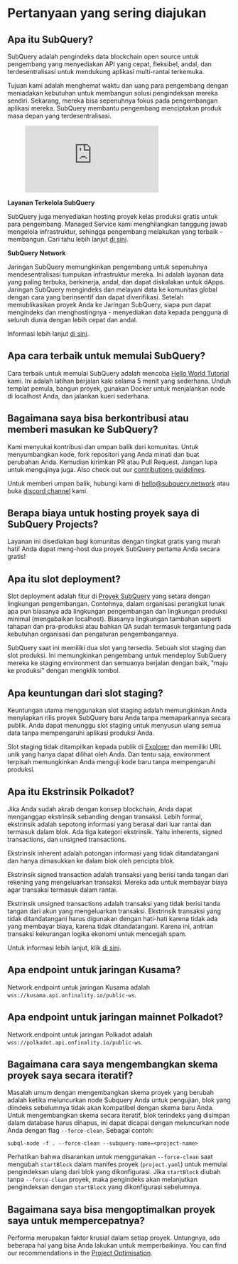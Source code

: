 # Pertanyaan yang sering diajukan

## Apa itu SubQuery?

SubQuery adalah pengindeks data blockchain open source untuk pengembang yang menyediakan API yang cepat, fleksibel, andal, dan terdesentralisasi untuk mendukung aplikasi multi-rantai terkemuka.

Tujuan kami adalah menghemat waktu dan uang para pengembang dengan meniadakan kebutuhan untuk membangun solusi pengindeksan mereka sendiri. Sekarang, mereka bisa sepenuhnya fokus pada pengembangan aplikasi mereka. SubQuery membantu pengembang menciptakan produk masa depan yang terdesentralisasi.

<figure class="video_container">
<iframe src="https://www.youtube.com/embed/gCpVz_mkWdo" title="Memperkenalkan SubQuery Network" frameborder="0" allow="accelerometer; autoplay; clipboard-write; encrypted-media; gyroscope; picture-in-picture" allowfullscree="true"></iframe>
</figure>

**Layanan Terkelola SubQuery**

SubQuery juga menyediakan hosting proyek kelas produksi gratis untuk para pengembang. Managed Service kami menghilangkan tanggung jawab mengelola infrastruktur, sehingga pengembang melakukan yang terbaik - membangun. Cari tahu lebih lanjut [di sini](/run_publish/publish.md).

**SubQuery Network**

Jaringan SubQuery memungkinkan pengembang untuk sepenuhnya mendesentralisasi tumpukan infrastruktur mereka. Ini adalah layanan data yang paling terbuka, berkinerja, andal, dan dapat diskalakan untuk dApps. Jaringan SubQuery mengindeks dan melayani data ke komunitas global dengan cara yang berinsentif dan dapat diverifikasi. Setelah memublikasikan proyek Anda ke Jaringan SubQuery, siapa pun dapat mengindeks dan menghostingnya - menyediakan data kepada pengguna di seluruh dunia dengan lebih cepat dan andal.

Informasi lebih lanjut [di sini](/subquery_network/introduction.md).

## Apa cara terbaik untuk memulai SubQuery?

Cara terbaik untuk memulai SubQuery adalah mencoba [Hello World Tutorial](/assets/pdf/Hello_World_Lab.pdf) kami. Ini adalah latihan berjalan kaki selama 5 menit yang sederhana. Unduh templat pemula, bangun proyek, gunakan Docker untuk menjalankan node di localhost Anda, dan jalankan kueri sederhana.

## Bagaimana saya bisa berkontribusi atau memberi masukan ke SubQuery?

Kami menyukai kontribusi dan umpan balik dari komunitas. Untuk menyumbangkan kode, fork repositori yang Anda minati dan buat perubahan Anda. Kemudian kirimkan PR atau Pull Request. Jangan lupa untuk mengujinya juga. Also check out our [contributions guidelines](../miscellaneous/contributing.html).

Untuk memberi umpan balik, hubungi kami di hello@subquery.network atau buka [discord channel](https://discord.com/invite/78zg8aBSMG) kami.

## Berapa biaya untuk hosting proyek saya di SubQuery Projects?

Layanan ini disediakan bagi komunitas dengan tingkat gratis yang murah hati! Anda dapat meng-host dua proyek SubQuery pertama Anda secara gratis!

## Apa itu slot deployment?

Slot deployment adalah fitur di [Proyek SubQuery](https://project.subquery.network) yang setara dengan lingkungan pengembangan. Contohnya, dalam organisasi perangkat lunak apa pun biasanya ada lingkungan pengembangan dan lingkungan produksi minimal (mengabaikan localhost). Biasanya lingkungan tambahan seperti tahapan dan pra-produksi atau bahkan QA sudah termasuk tergantung pada kebutuhan organisasi dan pengaturan pengembangannya.

SubQuery saat ini memiliki dua slot yang tersedia. Sebuah slot staging dan slot produksi. Ini memungkinkan pengembang untuk mendeploy SubQuery mereka ke staging environment dan semuanya berjalan dengan baik, "maju ke produksi" dengan mengklik tombol.

## Apa keuntungan dari slot staging?

Keuntungan utama menggunakan slot staging adalah memungkinkan Anda menyiapkan rilis proyek SubQuery baru Anda tanpa memaparkannya secara publik. Anda dapat menunggu slot staging untuk menyusun ulang semua data tanpa mempengaruhi aplikasi produksi Anda.

Slot staging tidak ditampilkan kepada publik di [Explorer](https://explorer.subquery.network/) dan memiliki URL unik yang hanya dapat dilihat oleh Anda. Dan tentu saja, environment terpisah memungkinkan Anda menguji kode baru tanpa mempengaruhi produksi.

## Apa itu Ekstrinsik Polkadot?

Jika Anda sudah akrab dengan konsep blockchain, Anda dapat menganggap ekstrinsik sebanding dengan transaksi. Lebih formal, ekstrinsik adalah sepotong informasi yang berasal dari luar rantai dan termasuk dalam blok. Ada tiga kategori ekstrinsik. Yaitu inherents, signed transactions, dan unsigned transactions.

Ekstrinsik inherent adalah potongan informasi yang tidak ditandatangani dan hanya dimasukkan ke dalam blok oleh pencipta blok.

Ekstrinsik signed transaction adalah transaksi yang berisi tanda tangan dari rekening yang mengeluarkan transaksi. Mereka ada untuk membayar biaya agar transaksi termasuk dalam rantai.

Ekstrinsik unsigned transactions adalah transaksi yang tidak berisi tanda tangan dari akun yang mengeluarkan transaksi. Ekstrinsik transaksi yang tidak ditandatangani harus digunakan dengan hati-hati karena tidak ada yang membayar biaya, karena tidak ditandatangani. Karena ini, antrian transaksi kekurangan logika ekonomi untuk mencegah spam.

Untuk informasi lebih lanjut, klik [di sini](https://substrate.dev/docs/en/knowledgebase/learn-substrate/extrinsics).

## Apa endpoint untuk jaringan Kusama?

Network.endpoint untuk jaringan Kusama adalah `wss://kusama.api.onfinality.io/public-ws`.

## Apa endpoint untuk jaringan mainnet Polkadot?

Network.endpoint untuk jaringan Polkadot adalah `wss://polkadot.api.onfinality.io/public-ws`.

## Bagaimana cara saya mengembangkan skema proyek saya secara iteratif?

Masalah umum dengan mengembangkan skema proyek yang berubah adalah ketika meluncurkan node Subquery Anda untuk pengujian, blok yang diindeks sebelumnya tidak akan kompatibel dengan skema baru Anda. Untuk mengembangkan skema secara iteratif, blok terindeks yang disimpan dalam database harus dihapus, ini dapat dicapai dengan meluncurkan node Anda dengan flag `--force-clean`. Sebagai contoh:

```shell
subql-node -f . --force-clean --subquery-name=<project-name>
```

Perhatikan bahwa disarankan untuk menggunakan `--force-clean` saat mengubah `startBlock` dalam manifes proyek (`project.yaml`) untuk memulai pengindeksan ulang dari blok yang dikonfigurasi. Jika `startBlock` diubah tanpa `--force-clean` proyek, maka pengindeks akan melanjutkan pengindeksan dengan `startBlock` yang dikonfigurasi sebelumnya.

## Bagaimana saya bisa mengoptimalkan proyek saya untuk mempercepatnya?

Performa merupakan faktor krusial dalam setiap proyek. Untungnya, ada beberapa hal yang bisa Anda lakukan untuk memperbaikinya. You can find our recommendations in the [Project Optimisation](../build/optimisation.md).

